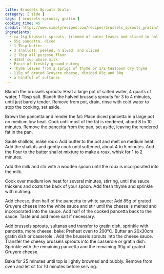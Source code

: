 ```yaml
---
title: Brussels Sprouts Gratin
category: [ side ]
tags: [ brussels sprouts, gratin ]
cooking_time: 45
credit: https://www.simplyrecipes.com/recipes/brussels_sprouts_gratin/
ingredients:
  - ca 1kg brussels sprouts, trimmed of outer leaves and sliced in half
  - 55g pancetta, diced
  - 1 Tbsp butter
  - 3 shallots, peeled, h alved, and sliced
  - 2 Tbsp all purpose flour
  - 415ml cup whole milk
  - Pinch of freshly ground nutmeg
  - Thyme leaves from 2 sprigs of thyme or 1/2 teaspoon dry thyme
  - 115g of grated Gruyere cheese, divided 85g and 30g
  - a handful of sultanas
---
```


Blanch the brussels sprouts: Heat a large pot of salted water, 4 quarts of water, 1 Tbsp salt. Blanch the halved brussels sprouts for 3 to 4 minutes, until just barely tender. Remove from pot, drain, rinse with cold water to stop the cooking, set aside.

Brown the pancetta and render the fat: Place diced pancetta in a large pot on medium low heat. Cook until most of the fat is rendered, about 8 to 10 minutes. Remove the pancetta from the pan, set aside, leaving the rendered fat in the pan.

Sauté shallots, make roux: Add butter to the pot and melt on medium heat. Add the shallots and gently cook until softened, about 4 to 5 minutes.  Add the flour to the butter shallot mixture to make a roux, whisk for 1 to 2 minutes.

Add the milk and stir with a wooden spoon until the roux is incorporated into the milk.

Cook over medium low heat for several minutes, stirring, until the sauce thickens and coats the back of your spoon. Add fresh thyme and sprinkle with nutmeg.

Add cheese, then half of the pancetta to white sauce: Add 85g of grated Gruyere cheese into the white sauce and stir until the cheese is melted and incorporated into the sauce. Add half of  the cooked pancetta back to the sauce. Taste and add more salt if necessary.

Add brussels sprouts, sultanas and transfer to gratin dish, sprinkle with pancetta, more cheese, bake: Preheat oven to 200°C. Butter an 20x30cm gratin dish or casserole . Add the brussels sprouts into the cheese sauce. Transfer the cheesy brussels sprouts into the casserole or gratin dish. Sprinkle with the remaining pancetta and the remaining 30g of grated Gruyere cheese.

Bake for 25 minutes until top is lightly browned and bubbly. Remove from oven and let sit for 10 minutes before serving.